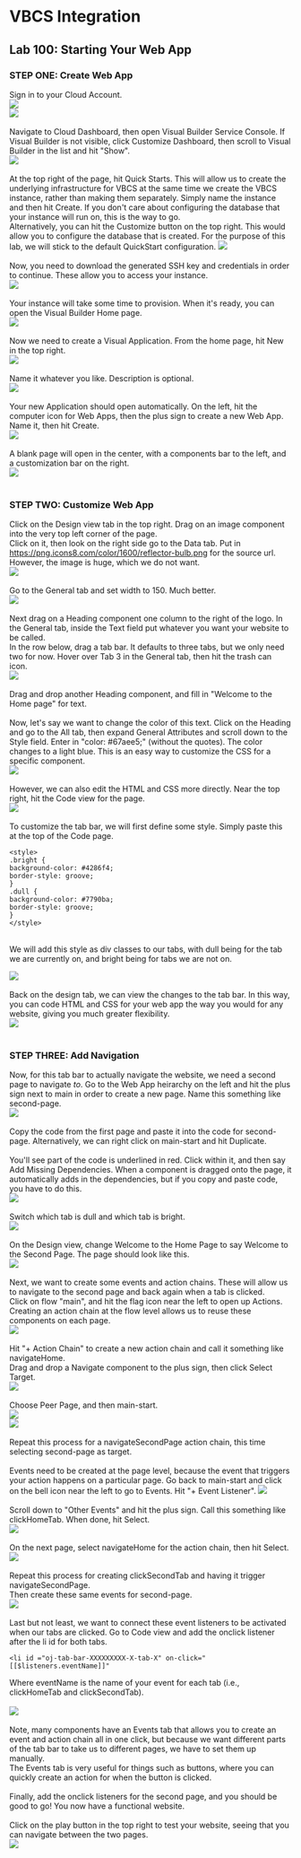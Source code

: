 # VBCS Integration

<h2> Lab 100: Starting Your Web App </h2>

<h3> STEP ONE: Create Web App </h3> 

Sign in to your Cloud Account. <br>
![](/images/1.png) <br>
![](/images/2.png) <br>
<br>
Navigate to Cloud Dashboard, then open Visual Builder Service Console. If Visual Builder is not visible, click Customize Dashboard, then scroll to Visual Builder in the list and hit "Show".<br>
![](/images/3.png) <br> 
<br>
At the top right of the page, hit Quick Starts. This will allow us to create the underlying infrastructure for VBCS at the same time we create the VBCS instance, rather than making them separately. Simply name the instance and then hit Create. If you don't care about configuring the database that your instance will run on, this is the way to go. <br>
Alternatively, you can hit the Customize button on the top right. This would allow you to configure the database that is created. For the purpose of this lab, we will stick to the default QuickStart configuration.
![](/images/5.png)<br>
<br>
Now, you need to download the generated SSH key and credentials in order to continue. These allow you to access your instance.<br>
![](/images/12.png)<br>
<br>
Your instance will take some time to provision. When it's ready, you can open the Visual Builder Home page.<br>
![](/images/8.png)<br>
<br>
Now we need to create a Visual Application. From the home page, hit New in the top right. <br>
![](/images/9.png)<br>
<br>
Name it whatever you like. Description is optional. <br>
![](/images/10.png)<br>
<br>
Your new Application should open automatically. On the left, hit the computer icon for Web Apps, then the plus sign to create a new Web App. Name it, then hit Create. <br>
![](/images/11.png)<br>
<br>
A blank page will open in the center, with a components bar to the left, and a customization bar on the right.<br>
![](/images/14.png)<br>
<br>
<h3> STEP TWO: Customize Web App </h3>

Click on the Design view tab in the top right. Drag on an image component into the very top left corner of the page. <br>
Click on it, then look on the right side go to the Data tab. Put in https://png.icons8.com/color/1600/reflector-bulb.png for the source url. However, the image is huge, which we do not want. <br>
![](/images/15.png)<br>
<br>
Go to the General tab and set width to 150. Much better. <br>
![](/images/16.png)<br>
<br>
Next drag on a Heading component one column to the right of the logo. In the General tab, inside the Text field put whatever you want your website to be called.<br>
In the row below, drag a tab bar. It defaults to three tabs, but we only need two for now. Hover over Tab 3 in the General tab, then hit the trash can icon.<br>
![](/images/17.png)<br>
<br>
Drag and drop another Heading component, and fill in "Welcome to the Home page" for text.<br>
<br>
Now, let's say we want to change the color of this text. Click on the Heading and go to the All tab, then expand General Attributes and scroll down to the Style field. Enter in "color: #67aee5;" (without the quotes). The color changes to a light blue. This is an easy way to customize the CSS for a specific component. <br>
![](/images/18.png)<br>
<br>
However, we can also edit the HTML and CSS more directly. Near the top right, hit the Code view for the page. <br>
![](/images/19.png)<br>
<br>
To customize the tab bar, we will first define some style. Simply paste this at the top of the Code page.<br>
```
<style>
.bright {
background-color: #4286f4;
border-style: groove;
}
.dull {
background-color: #7790ba;
border-style: groove;
}
</style>
```
<br>
We will add this style as div classes to our tabs, with dull being for the tab we are currently on, and bright being for tabs we are not on.<br> 

![](/images/20.png)<br>
<br>
Back on the design tab, we can view the changes to the tab bar. In this way, you can code HTML and CSS for your web app the way you would for any website, giving you much greater flexibility.<br>
![](/images/21.png)<br>
<br>
<h3> STEP THREE: Add Navigation </h3>

Now, for this tab bar to actually navigate the website, we need a second page to navigate <i>to</i>. Go to the Web App heirarchy on the left and hit the plus sign next to main in order to create a new page. Name this something like second-page. <br>
![](/images/33.png)<br>
<br>
Copy the code from the first page and paste it into the code for second-page. Alternatively, we can right click on main-start and hit Duplicate. <br>
<br>
You'll see part of the code is underlined in red. Click within it, and then say Add Missing Dependencies. When a component is dragged onto the page, it automatically adds in the dependencies, but if you copy and paste code, you have to do this.<br>
![](/images/22.png)<br>
<br>
Switch which tab is dull and which tab is bright. <br>
![](/images/23.png)<br>
<br>
On the Design view, change Welcome to the Home Page to say Welcome to the Second Page. The page should look like this.<br>
![](/images/24.png)<br>
<br>
Next, we want to create some events and action chains. These will allow us to navigate to the second page and back again when a tab is clicked.<br>
Click on flow "main", and hit the flag icon near the left to open up Actions. Creating an action chain at the flow level allows us to reuse these components on each page.<br>
![](/images/25.png)<br>
<br>
Hit "+ Action Chain" to create a new action chain and call it something like navigateHome. <br>
Drag and drop a Navigate component to the plus sign, then click Select Target.<br>
![](/images/26.png)<br>
<br>
Choose Peer Page, and then main-start.<br>
![](/images/27.png)<br>
![](/images/28.png)<br>
<br>
Repeat this process for a navigateSecondPage action chain, this time selecting second-page as target.<br>
<br>
Events need to be created at the page level, because the event that triggers your action happens on a particular page. Go back to main-start and click on the bell icon near the left to go to Events. Hit "+ Event Listener".
![](/images/29.png)<br>
<br>
Scroll down to "Other Events" and hit the plus sign. Call this something like clickHomeTab. When done, hit Select.<br>
![](/images/30.png)<br>
<br>
On the next page, select navigateHome for the action chain, then hit Select.<br>
![](/images/31.png)<br>
<br>
Repeat this process for creating clickSecondTab and having it trigger navigateSecondPage.<br>
Then create these same events for second-page.<br>
![](/images/32.png)<br>
<br>
Last but not least, we want to connect these event listeners to be activated when our tabs are clicked. Go to Code view and add the onclick listener after the li id for both tabs.
```
<li id ="oj-tab-bar-XXXXXXXXX-X-tab-X" on-click="[[$listeners.eventName]]"
``` 
Where eventName is the name of your event for each tab (i.e., clickHomeTab and clickSecondTab). <br>
<br>
![](/images/34.png)<br>
<br>
Note, many components have an Events tab that allows you to create an event and action chain all in one click, but because we want different parts of the tab bar to take us to different pages, we have to set them up manually.<br>
The Events tab is very useful for things such as buttons, where you can quickly create an action for when the button is clicked.<br>
<br>
Finally, add the onclick listeners for the second page, and you should be good to go! You now have a functional website.<br>
<br>
Click on the play button in the top right to test your website, seeing that you can navigate between the two pages.<br>
![](/images/7.png)<br>
<br>
